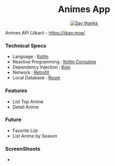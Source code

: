 <h1 align="center">
<br/>
Animes App
</h1>
<p align="center">
  <a href="https://github.com/RezaRamadhanIrianto/Animes-App/stargazers">
    <img src="https://img.shields.io/badge/Say%20Thanks-👍-1EAEDB.svg" alt="Say thanks">
  </a>
</p>

Animes API (Jikan) - https://jikan.moe/

### Technical Specs
- Language              : [Kotlin](https://kotlinlang.org/)
- Reactive Programming  : [Kotlin Coroutine](https://developer.android.com/kotlin/coroutines)
- Dependency Injection  : [Koin](https://insert-koin.io/)
- Network               : [Retrofit](https://square.github.io/retrofit/)
- Local Database        : [Room](https://developer.android.com/jetpack/androidx/releases/room)

### Features
- List Top Anime
- Detail Anime

### Future
- Favorite List
- List Anime by Season

### ScreenShoots
-
